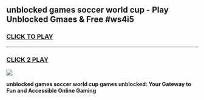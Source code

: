 
## unblocked games soccer world cup - Play Unblocked Gmaes & Free #ws4i5
<h3>
<a href="https://news.freeplayer.one?title=unblocked_games_soccer_world_cup&ref=03M">CLICK TO PLAY</a></h3>
<hr>

<h3>
<a href="https://news.freeplayer.one?title=unblocked_games_soccer_world_cup&ref=03M">CLICK 2 PLAY</a>
  
</h3>

<a href="https://news.freeplayer.one?title=unblocked_games_soccer_world_cup&ref=03M"><img src="https://clearcache.store/games.png"></a>


**unblocked games soccer world cup games unblocked: Your Gateway to Fun and Accessible Online Gaming**

